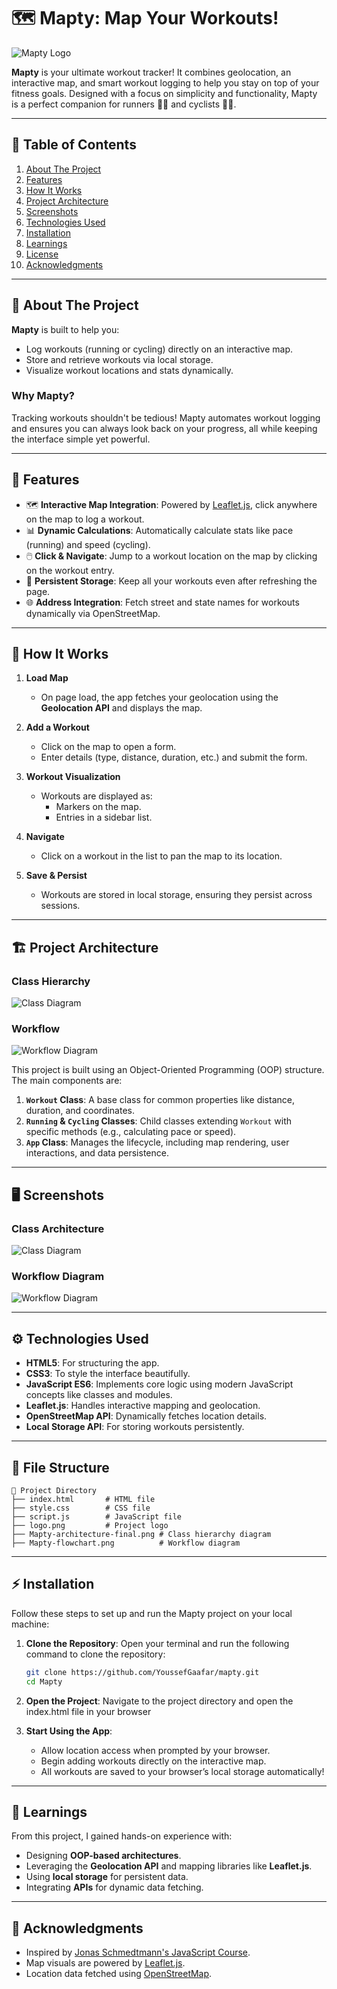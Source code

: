 # 🗺️ Mapty: Map Your Workouts!

![Mapty Logo](logo.png)

**Mapty** is your ultimate workout tracker! It combines geolocation, an interactive map, and smart workout logging to help you stay on top of your fitness goals. Designed with a focus on simplicity and functionality, Mapty is a perfect companion for runners 🏃‍♂️ and cyclists 🚴‍♀️.

---

## 📑 Table of Contents

1. [About The Project](#-about-the-project)
2. [Features](#-features)
3. [How It Works](#-how-it-works)
4. [Project Architecture](#-project-architecture)
5. [Screenshots](#-screenshots)
6. [Technologies Used](#-technologies-used)
7. [Installation](#️-installation)
8. [Learnings](#️-learnings)
9. [License](#-license)
10. [Acknowledgments](#-acknowledgments)

---

## 📖 About The Project

**Mapty** is built to help you:
- Log workouts (running or cycling) directly on an interactive map.
- Store and retrieve workouts via local storage.
- Visualize workout locations and stats dynamically.

### Why Mapty?
Tracking workouts shouldn't be tedious! Mapty automates workout logging and ensures you can always look back on your progress, all while keeping the interface simple yet powerful.

---

## 🌟 Features

- 🗺️ **Interactive Map Integration**: Powered by [Leaflet.js](https://leafletjs.com/), click anywhere on the map to log a workout.
- 📊 **Dynamic Calculations**: Automatically calculate stats like pace (running) and speed (cycling).
- 🖱️ **Click & Navigate**: Jump to a workout location on the map by clicking on the workout entry.
- 💾 **Persistent Storage**: Keep all your workouts even after refreshing the page.
- 🌐 **Address Integration**: Fetch street and state names for workouts dynamically via OpenStreetMap.

---

## 🚀 How It Works

1. **Load Map**
   - On page load, the app fetches your geolocation using the **Geolocation API** and displays the map.

2. **Add a Workout**
   - Click on the map to open a form.
   - Enter details (type, distance, duration, etc.) and submit the form.

3. **Workout Visualization**
   - Workouts are displayed as:
     - Markers on the map.
     - Entries in a sidebar list.

4. **Navigate**
   - Click on a workout in the list to pan the map to its location.

5. **Save & Persist**
   - Workouts are stored in local storage, ensuring they persist across sessions.

---

## 🏗️ Project Architecture

### Class Hierarchy
![Class Diagram](Mapty-architecture-final.png)

### Workflow
![Workflow Diagram](Mapty-flowchart.png)

This project is built using an Object-Oriented Programming (OOP) structure. The main components are:
1. **`Workout` Class**: A base class for common properties like distance, duration, and coordinates.
2. **`Running` & `Cycling` Classes**: Child classes extending `Workout` with specific methods (e.g., calculating pace or speed).
3. **`App` Class**: Manages the lifecycle, including map rendering, user interactions, and data persistence.

---

## 🖥️ Screenshots

### Class Architecture
![Class Diagram](Mapty-architecture-final.png)

### Workflow Diagram
![Workflow Diagram](Mapty-flowchart.png)

---

## ⚙️ Technologies Used

- **HTML5**: For structuring the app.
- **CSS3**: To style the interface beautifully.
- **JavaScript ES6**: Implements core logic using modern JavaScript concepts like classes and modules.
- **Leaflet.js**: Handles interactive mapping and geolocation.
- **OpenStreetMap API**: Dynamically fetches location details.
- **Local Storage API**: For storing workouts persistently.

---

## 📂 File Structure

```plaintext
📂 Project Directory
├── index.html       # HTML file
├── style.css        # CSS file
├── script.js        # JavaScript file
├── logo.png         # Project logo
├── Mapty-architecture-final.png # Class hierarchy diagram
├── Mapty-flowchart.png          # Workflow diagram
```

---

## ⚡ Installation

Follow these steps to set up and run the Mapty project on your local machine:

1. **Clone the Repository**:
   Open your terminal and run the following command to clone the repository:
   ```bash
   git clone https://github.com/YoussefGaafar/mapty.git
   cd Mapty
   ```
  
2. **Open the Project**: Navigate to the project directory and open the index.html file in your browser
   
3. **Start Using the App**:
   - Allow location access when prompted by your browser.
   - Begin adding workouts directly on the interactive map.
   - All workouts are saved to your browser’s local storage automatically!

---

## 🧠 Learnings

From this project, I gained hands-on experience with:

- Designing **OOP-based architectures**.
- Leveraging the **Geolocation API** and mapping libraries like **Leaflet.js**.
- Using **local storage** for persistent data.
- Integrating **APIs** for dynamic data fetching.

---

## 🙌 Acknowledgments

- Inspired by [Jonas Schmedtmann's JavaScript Course](https://www.udemy.com/course/the-complete-javascript-course/).
- Map visuals are powered by [Leaflet.js](https://leafletjs.com/).
- Location data fetched using [OpenStreetMap](https://www.openstreetmap.org/).
